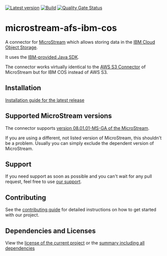 [![Latest version](https://img.shields.io/maven-central/v/software.xdev/microstream-afs-ibm-cos?logo=apache%20maven)](https://mvnrepository.com/artifact/software.xdev/microstream-afs-ibm-cos)
[![Build](https://img.shields.io/github/actions/workflow/status/xdev-software/microstream-afs-ibm-cos/checkBuild.yml?branch=develop)](https://github.com/xdev-software/microstream-afs-ibm-cos/actions/workflows/checkBuild.yml?query=branch%3Adevelop)
[![Quality Gate Status](https://sonarcloud.io/api/project_badges/measure?project=xdev-software_microstream-afs-ibm-cos&metric=alert_status)](https://sonarcloud.io/dashboard?id=xdev-software_microstream-afs-ibm-cos)

# microstream-afs-ibm-cos

A connector for [MicroStream](https://microstream.one/) which allows storing data in the [IBM Cloud Object Storage](https://www.ibm.com/cloud/object-storage).

It uses the [IBM-provided Java SDK](https://github.com/IBM/ibm-cos-sdk-java).

The connector works virtually identical to the [AWS S3 Connector](https://docs.microstream.one/manual/storage/storage-targets/blob-stores/aws-s3.html) of MicroStream but for IBM COS instead of AWS S3.

## Installation

[Installation guide for the latest release](https://github.com/xdev-software/microstream-afs-ibm-cos/releases/latest#Installation)

## Supported MicroStream versions

The connector supports
[version 08.01.01-MS-GA of the MicroStream](https://central.sonatype.com/artifact/one.microstream/microstream-storage/08.01.01-MS-GA).

If you are using a different, not listed version of MicroStream, this shouldn't be a problem.
Usually you can simply exclude the dependent version of MicroStream.

## Support

If you need support as soon as possible and you can't wait for any pull request, feel free to
use [our support](https://xdev.software/en/services/support).

## Contributing

See the [contributing guide](./CONTRIBUTING.md) for detailed instructions on how to get started with our project.

## Dependencies and Licenses

View the [license of the current project](LICENSE) or
the [summary including all dependencies](https://xdev-software.github.io/microstream-afs-ibm-cos/dependencies/)
